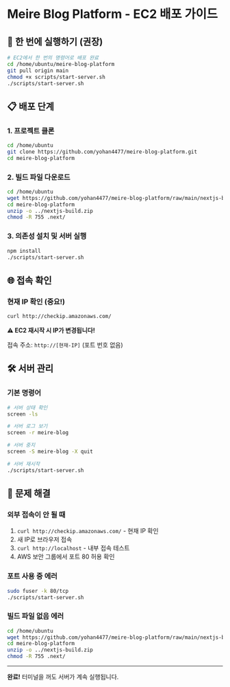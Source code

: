 # Meire Blog Platform - EC2 배포 가이드

## 🚀 한 번에 실행하기 (권장)

```bash
# EC2에서 한 번의 명령어로 배포 완료
cd /home/ubuntu/meire-blog-platform
git pull origin main
chmod +x scripts/start-server.sh
./scripts/start-server.sh
```

## 📋 배포 단계

### 1. 프로젝트 클론
```bash
cd /home/ubuntu
git clone https://github.com/yohan4477/meire-blog-platform.git
cd meire-blog-platform
```

### 2. 빌드 파일 다운로드
```bash
cd /home/ubuntu
wget https://github.com/yohan4477/meire-blog-platform/raw/main/nextjs-build.zip
cd meire-blog-platform
unzip -o ../nextjs-build.zip
chmod -R 755 .next/
```

### 3. 의존성 설치 및 서버 실행
```bash
npm install
./scripts/start-server.sh
```

## 🌐 접속 확인

### 현재 IP 확인 (중요!)
```bash
curl http://checkip.amazonaws.com/
```

**⚠️ EC2 재시작 시 IP가 변경됩니다!**

접속 주소: `http://[현재-IP]` (포트 번호 없음)

## 🛠 서버 관리

### 기본 명령어
```bash
# 서버 상태 확인
screen -ls

# 서버 로그 보기
screen -r meire-blog

# 서버 중지
screen -S meire-blog -X quit

# 서버 재시작
./scripts/start-server.sh
```

## 🔧 문제 해결

### 외부 접속이 안 될 때
1. `curl http://checkip.amazonaws.com/` - 현재 IP 확인
2. 새 IP로 브라우저 접속
3. `curl http://localhost` - 내부 접속 테스트
4. AWS 보안 그룹에서 포트 80 허용 확인

### 포트 사용 중 에러
```bash
sudo fuser -k 80/tcp
./scripts/start-server.sh
```

### 빌드 파일 없음 에러
```bash
cd /home/ubuntu
wget https://github.com/yohan4477/meire-blog-platform/raw/main/nextjs-build.zip
cd meire-blog-platform
unzip -o ../nextjs-build.zip
chmod -R 755 .next/
```

---

**완료!** 터미널을 꺼도 서버가 계속 실행됩니다.